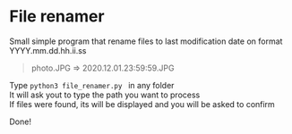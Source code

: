 <h1>File renamer</h1>
<p>Small simple program that rename files to last modification date on format YYYY.mm.dd.hh.ii.ss </p>
<blockquote>photo.JPG =>  2020.12.01.23:59:59.JPG</blockquote>

Type <code>python3 file_renamer.py </code> in any folder<br>
It will ask yout to type the path you want to process<br>
If files were found, its will  be displayed and you will be asked to confirm

Done!
